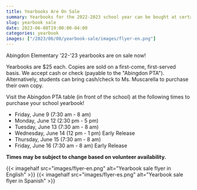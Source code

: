 ```yaml
--- 
title: Yearbooks Are On Sale
summary: Yearbooks for the 2022-2023 school year can be bought at certain times in front of the school for $25. Cash or check only.
slug: yearbook sale
date: 2023-06-08T19:00:00-04:00
categories: yearbook
images: ["/2023/06/08/yearbook-sale/images/flyer-en.png"]
---
```


Abingdon Elementary '22-'23 yearbooks are on sale now! 
 
Yearbooks are $25 each. Copies are sold on a first-come, first-served basis. We accept cash or check (payable to the "Abingdon PTA"). Alternatively, students can bring cash/check to Ms. Muscarella to purchase their own copy.

Visit the Abingdon PTA table (in front of the school) at the following times to purchase your school yearbook!

- Friday, June 9 (7:30 am - 8 am)
- Monday, June 12 (2:30 pm - 5 pm)
- Tuesday, June 13 (7:30 am - 8 am)
- Wednesday, June 14 (12 pm - 1 pm) Early Release
- Thursday, June 15 (7:30 am - 8 am)
- Friday, June 16 (7:30 am - 8 am) Early Release

**Times may be subject to change based on volunteer availability.**

{{< imagehalf src="images/flyer-en.png" alt="Yearbook sale flyer in English" >}}
{{< imagehalf src="images/flyer-es.png" alt="Yearbook sale flyer in Spanish" >}}